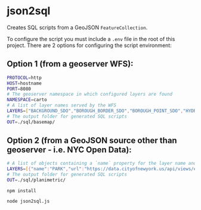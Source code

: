 # json2sql

Creates SQL scripts from a GeoJSON `FeatureCollection`.

To configure the script you must include a `.env` file in the root of this project. There are 2 options for configuring the script environment:

## Option 1 (from a geoserver WFS):
```sh
PROTOCOL=http
HOST=hostname
PORT=8080
# The geoserver namespace in which configured layers are found
NAMESPACE=carto
# A list of layer names served by the WFS
LAYERS=["BACKGROUND_SDO","BOROUGH_BORDER_SDO","BOROUGH_POINT_SDO","HYDRO_LABELLINE_SDO","HYDRO_LABELPOINT_SDO","HYDRO_LABELPOLY_SDO","LANDMASSFRINGE_SDO","LANDMASSPANGAEAWET_SDO","LOW_RES_ROAD_SDO","NEIGHBORHOOD_POINT_SDO","ROAD_NATEARTH_SDO","ROAD_TIGER_SDO"]
# The output folder for generated SQL scripts
OUT=./sql/basemap/
```

## Option 2 (from a GeoJSON source other than geoserver - i.e. NYC Open Data):
```sh
# A list of objects containing a `name` property for the layer name and a `url` property for the GeoJSON FeatureCollection
LAYERS=[{"name":"PARK","url":"https://data.cityofnewyork.us/api/views/enfh-gkve/rows.geojson?date=20240709&accessType=DOWNLOAD"}]
# The output folder for generated SQL scripts
OUT=./sql/planimetric/
```


`npm install`

`node json2sql.js`
